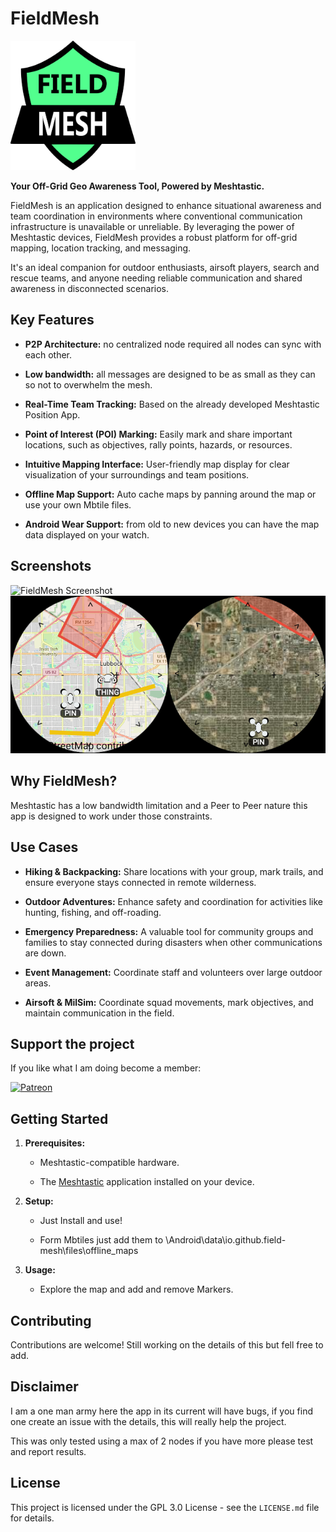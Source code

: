 # FieldMesh
<img src="doc/fieldmesh.png" alt="FieldMesh" width="200px"/>

**Your Off-Grid Geo Awareness Tool, Powered by Meshtastic.**

FieldMesh is an application designed to enhance situational awareness and team coordination in environments where conventional communication infrastructure is unavailable or unreliable. By leveraging the power of Meshtastic devices, FieldMesh provides a robust platform for off-grid mapping, location tracking, and messaging.

It's an ideal companion for outdoor enthusiasts, airsoft players, search and rescue teams, and anyone needing reliable communication and shared awareness in disconnected scenarios.

## Key Features

* **P2P Architecture:** no centralized node required all nodes can sync with each other.

* **Low bandwidth:** all messages are designed to be as small as they can so not to overwhelm the mesh.  

* **Real-Time Team Tracking:** Based on the already developed Meshtastic Position App.

* **Point of Interest (POI) Marking:** Easily mark and share important locations, such as objectives, rally points, hazards, or resources.

* **Intuitive Mapping Interface:** User-friendly map display for clear visualization of your surroundings and team positions.

* **Offline Map Support:** Auto cache maps by panning around the map or use your own Mbtile files.

* **Android Wear Support:** from old to new devices you can have the map data displayed on your watch.

## Screenshots
![FieldMesh Screenshot](doc/screenshot.png)
![FieldMesh Screenshot](doc/wearscreenshot.png)


## Why FieldMesh?

Meshtastic has a low bandwidth limitation and a Peer to Peer nature this app is designed to work under those constraints. 

## Use Cases

* **Hiking & Backpacking:** Share locations with your group, mark trails, and ensure everyone stays connected in remote wilderness.

* **Outdoor Adventures:** Enhance safety and coordination for activities like hunting, fishing, and off-roading.

* **Emergency Preparedness:** A valuable tool for community groups and families to stay connected during disasters when other communications are down.
  
* **Event Management:** Coordinate staff and volunteers over large outdoor areas.

* **Airsoft & MilSim:** Coordinate squad movements, mark objectives, and maintain communication in the field.

## Support the project

If you like what  I am doing become a member:

[![Patreon](https://c5.patreon.com/external/logo/become_a_patron_button.png)](patreon.com/FieldMesh)

## Getting Started

1. **Prerequisites:**

   * Meshtastic-compatible hardware.

   * The [Meshtastic](https://github.com/meshtastic) application  installed on your device.

2. **Setup:**

   * Just Install and use!

   * Form Mbtiles just add them to \Android\data\io.github.field-mesh\files\offline_maps

3. **Usage:**

   * Explore the map and add and remove Markers.

## Contributing

Contributions are welcome! Still working on the details of this but fell free to add.

## Disclaimer

I am a one man army here the app in its current will have bugs, if you find one create an issue with the details, this will really help the project. 

This was only tested using a max of 2 nodes if you have more please test and report results.

## License

This project is licensed under the GPL 3.0 License - see the `LICENSE.md` file for details.

